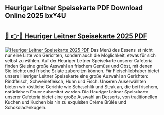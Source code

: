 ## Heuriger Leitner Speisekarte PDF Download Online 2025 bxY4U

# <h2><a href="http://gcdqofu.nevu.top/?p=Heuriger+Leitner+Speisekarte">🔗 👉🔴 Heuriger Leitner Speisekarte 2025 PDF</a></h2>

[![Heuriger Leitner Speisekarte 2025 PDF](https://i.imgur.com/dBaPXMq.png)](http://gcdqofu.nevu.top/?p=Heuriger+Leitner+Speisekarte)
Das Menü des Essens ist nicht nur eine Liste von Gerichten, sondern auch die Möglichkeit, etwas für sich selbst zu wählen. Auf der Heuriger Leitner Speisekarte unserer Cafeteria finden Sie eine große Auswahl an frischem Gemüse und Obst, mit denen Sie leichte und frische Salate zubereiten können. Für Fleischliebhaber bietet unsere Heuriger Leitner Speisekarte eine große Auswahl an Gerichten: Rindfleisch, Schweinefleisch, Huhn und Fisch. Unseren Auserwählten bieten wir köstliche Gerichte wie Schaschlik und Steak an, die bei frischem, natürlichem Feuer zubereitet werden. Die Heuriger Leitner Speisekarte unserer Cafeteria bietet eine große Auswahl an Desserts, von traditionellen Kuchen und Kuchen bis hin zu exquisiten Crème Brûlée und Schokoladenkugeln.
